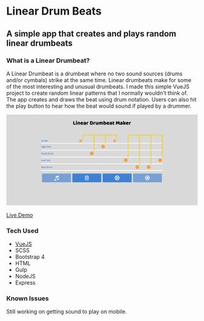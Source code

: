 # Linear Drum Beats

## A simple app that creates and plays random linear drumbeats

### What is a Linear Drumbeat?

A Linear Drumbeat is a drumbeat where no two sound sources (drums and/or cymbals) strike at the same time. Linear drumbeats make for some of the most interesting and unusual drumbeats. I made this simple VueJS project to create random linear patterns that I normally wouldn't think of. The app creates and draws the beat using drum notation. Users can also hit the play button to hear how the beat would sound if played by a drummer.

![Linear Drumbeats](linear_drumbeats.jpg "Linear Drumbeats")

[Live Demo](https://linear-drumbeats.herokuapp.com)

### Tech Used

- [VueJS](https://vuejs.org)
- SCSS
- Bootstrap 4
- HTML
- Gulp
- NodeJS
- Express

### Known Issues

Still working on getting sound to play on mobile.
